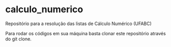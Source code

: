 # calculo_numerico
Repositório para a resolução das listas de Cálculo Numérico (UFABC)

Para rodar os códigos em sua máquina basta clonar este repositório através do git clone.
